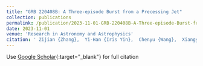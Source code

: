 ```yaml
---
title: "GRB 220408B: A Three-episode Burst from a Precessing Jet"
collection: publications
permalink: /publication/2023-11-01-GRB-220408B-A-Three-episode-Burst-from-a-Precessing-Jet
date: 2023-11-01
venue: 'Research in Astronomy and Astrophysics'
citation: ' Zijian {Zhang},  Yi-Han {Iris Yin},  Chenyu {Wang},  Xiangyu {Ivy Wang},  Jun {Yang},  Yan-Zhi {Meng},  Zi-Ke {Liu},  Guo-Yin {Chen},  Xiaoping {Fu},  Huaizhong {Gao},  Sihao {Li},  Yihui {Liu},  Xiangyun {Long},  Yong-Chang {Ma},  Xiaofan {Pan},  Yuanze {Sun},  Wei {Wu},  Zirui {Yang},  Zhizhen {Ye},  Xiaoyu {Yu},  Shuheng {Zhao},  Xutao {Zheng},  Tao {Zhou},  Qing-Wen {Tang},  Qiurong {Yan},  Rong {Zhou},  Zhonghai {Wang},  Hua {Feng},  Ming {Zeng},  Bin-Bin {Zhang}, &quot;GRB 220408B: A Three-episode Burst from a Precessing Jet.&quot; Research in Astronomy and Astrophysics, 2023.'
---
```

Use [Google Scholar](https://scholar.google.com/scholar?q=GRB+220408B:+A+Three+episode+Burst+from+a+Precessing+Jet){:target="_blank"} for full citation
